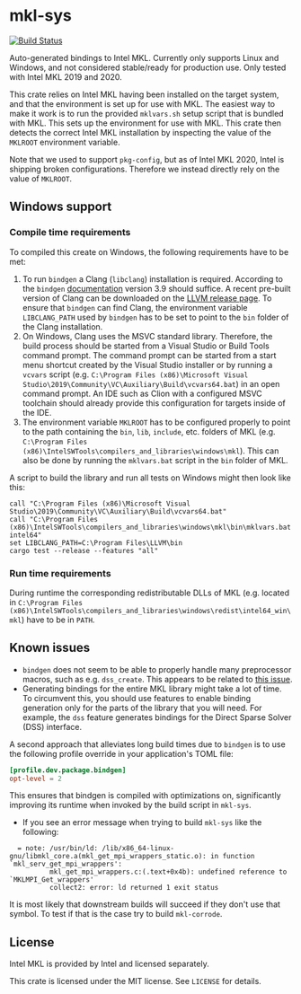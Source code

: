 # mkl-sys

[![Build Status](https://github.com/Andlon/mkl-sys/workflows/Build%20and%20run%20tests/badge.svg)](https://github.com/Andlon/mkl-sys/actions)

Auto-generated bindings to Intel MKL. Currently only supports Linux and Windows, and not considered stable/ready for production use. Only tested with Intel MKL 2019 and 2020.

This crate relies on Intel MKL having been installed on the target system,
and that the environment is set up for use with MKL.
The easiest way to make it work is to run the provided `mklvars.sh` setup script that is bundled with MKL.
This sets up the environment for use with MKL. This crate then detects the correct Intel MKL installation
by inspecting the value of the `MKLROOT` environment variable.

Note that we used to support `pkg-config`, but as of Intel MKL 2020, Intel is shipping broken
configurations. Therefore we instead directly rely on the value of `MKLROOT`.

## Windows support

### Compile time requirements
To compiled this create on Windows, the following requirements have to be met:
1. To run `bindgen` a Clang (`libclang`) installation is required. According to the `bindgen` [documentation](https://rust-lang.github.io/rust-bindgen/requirements.html#clang) version 3.9 should suffice. A recent pre-built version of Clang can be downloaded on the [LLVM release page](https://releases.llvm.org/download.html). To ensure that `bindgen` can find Clang, the environment variable `LIBCLANG_PATH` used by `bindgen` has to be set to point to the `bin` folder of the Clang installation. 
2. On Windows, Clang uses the MSVC standard library. Therefore, the build process should be started from a Visual Studio or Build Tools command prompt. The command prompt can be started from a start menu shortcut created by the Visual Studio installer or by running a `vcvars` script (e.g. `C:\Program Files (x86)\Microsoft Visual Studio\2019\Community\VC\Auxiliary\Build\vcvars64.bat`) in an open command prompt. An IDE such as Clion with a configured MSVC toolchain should already provide this configuration for targets inside of the IDE.
3. The environment variable `MKLROOT` has to be configured properly to point to the path containing the `bin`, `lib`, `include`, etc. folders of MKL (e.g. `C:\Program Files (x86)\IntelSWTools\compilers_and_libraries\windows\mkl`). This can also be done by running the `mklvars.bat` script in the `bin` folder of MKL.

A script to build the library and run all tests on Windows might then look like this:
```
call "C:\Program Files (x86)\Microsoft Visual Studio\2019\Community\VC\Auxiliary\Build\vcvars64.bat"
call "C:\Program Files (x86)\IntelSWTools\compilers_and_libraries\windows\mkl\bin\mklvars.bat intel64"
set LIBCLANG_PATH=C:\Program Files\LLVM\bin
cargo test --release --features "all"
```

### Run time requirements
During runtime the corresponding redistributable DLLs of MKL (e.g. located in `C:\Program Files (x86)\IntelSWTools\compilers_and_libraries\windows\redist\intel64_win\mkl`) have to be in `PATH`.

## Known issues
- `bindgen` does not seem to be able to properly handle many preprocessor macros, such as e.g. `dss_create`.
This appears to be related to [this issue](https://github.com/rust-lang/rust-bindgen/issues/753).
- Generating bindings for the entire MKL library might take a lot of time. To circumvent this, you should use features
to enable binding generation only for the parts of the library that you will need. For example, the `dss` feature
generates bindings for the Direct Sparse Solver (DSS) interface.

A second approach that alleviates long build times due to `bindgen` is to use the following profile override
in your application's TOML file:

```toml
[profile.dev.package.bindgen]
opt-level = 2
```

This ensures that bindgen is compiled with optimizations on, significantly improving its runtime when
invoked by the build script in `mkl-sys`.

- If you see an error message when trying to build `mkl-sys` like the following:
```verbatim
  = note: /usr/bin/ld: /lib/x86_64-linux-gnu/libmkl_core.a(mkl_get_mpi_wrappers_static.o): in function `mkl_serv_get_mpi_wrappers':
          mkl_get_mpi_wrappers.c:(.text+0x4b): undefined reference to `MKLMPI_Get_wrappers'
          collect2: error: ld returned 1 exit status
```

It is most likely that downstream builds will succeed if they don't use that symbol. To test if that
is the case try to build `mkl-corrode`.

## License
Intel MKL is provided by Intel and licensed separately.

This crate is licensed under the MIT license. See `LICENSE` for details.

